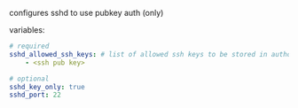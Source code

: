 configures sshd to use pubkey auth (only)

variables:
```yaml
# required
sshd_allowed_ssh_keys: # list of allowed ssh keys to be stored in authorized_keys file
    - <ssh pub key>

# optional
sshd_key_only: true
sshd_port: 22
```